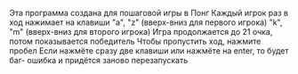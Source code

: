 Эта программа создана для пошаговой игры в Понг
Каждый игрок раз в ход нажимает на клавиши "a", "z" (вверх-вниз для первого игрока)
                                           "k", "m" (вверх-вниз для второго игрока)
Игра продолжается до 21 очка, потом показывается победитель
Чтобы пропустить ход, нажмите пробел
Если нажмёте сразу две клавиши или нажмёте на enter, то будет баг- ошибка и придётся заново перезапускать